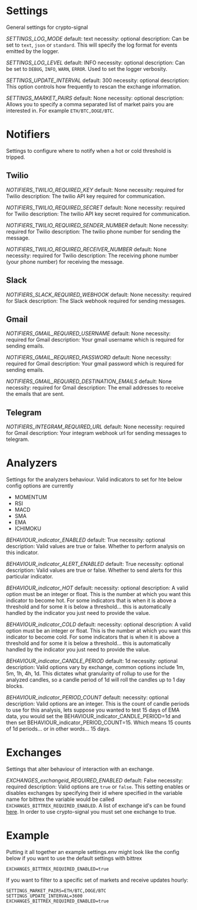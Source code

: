 # Settings
General settings for crypto-signal

*SETTINGS_LOG_MODE*
default: text
necessity: optional
description: Can be set to `text`, `json` or `standard`. This will specify the log format for events emitted by the logger.

*SETTINGS_LOG_LEVEL*
default: INFO
necessity: optional
description: Can be set to `DEBUG`, `INFO`, `WARN`, `ERROR`. Used to set the logger verbosity.

*SETTINGS_UPDATE_INTERVAL*
default: 300
necessity: optional
description: This option controls how frequently to rescan the exchange information.

*SETTINGS_MARKET_PAIRS*
default: None
necessity: optional
description: Allows you to specify a comma separated list of market pairs you are interested in. For example `ETH/BTC,DOGE/BTC`.

# Notifiers
Settings to configure where to notify when a hot or cold threshold is tripped.

## Twilio
*NOTIFIERS_TWILIO_REQUIRED_KEY*
default: None
necessity: required for Twilio
description: The twilio API key required for communication.

*NOTIFIERS_TWILIO_REQUIRED_SECRET*
default: None
necessity: required for Twilio
description: The twilio API key secret required for communication.

*NOTIFIERS_TWILIO_REQUIRED_SENDER_NUMBER*
default: None
necessity: required for Twilio
description: The twilio phone number for sending the message.

*NOTIFIERS_TWILIO_REQUIRED_RECEIVER_NUMBER*
default: None
necessity: required for Twilio
description: The receiving phone number (your phone number) for receiving the message.

## Slack
*NOTIFIERS_SLACK_REQUIRED_WEBHOOK*
default: None
necessity: required for Slack
description: The Slack webhook required for sending messages.

## Gmail
*NOTIFIERS_GMAIL_REQUIRED_USERNAME*
default: None
necessity: required for Gmail
description: Your gmail username which is required for sending emails.

*NOTIFIERS_GMAIL_REQUIRED_PASSWORD*
default: None
necessity: required for Gmail
description: Your gmail password which is required for sending emails.

*NOTIFIERS_GMAIL_REQUIRED_DESTINATION_EMAILS*
default: None
necessity: required for Gmail
description: The email addresses to receive the emails that are sent.

## Telegram
*NOTIFIERS_INTEGRAM_REQUIRED_URL*
default: None
necessity: required for Gmail
description: Your integram webhook url for sending messages to telegram.

# Analyzers
Settings for the analyzers behaviour. Valid indicators to set for hte below config options are currently
- MOMENTUM
- RSI
- MACD
- SMA
- EMA
- ICHIMOKU

*BEHAVIOUR_indicator_ENABLED*
default: True
necessity: optional
description: Valid values are true or false. Whether to perform analysis on this indicator.

*BEHAVIOUR_indicator_ALERT_ENABLED*
default: True
necessity: optional
description: Valid values are true or false. Whether to send alerts for this particular indicator.

*BEHAVIOUR_indicator_HOT*
default:
necessity: optional
description: A valid option must be an integer or float. This is the number at which you want this indicator to become hot. For some indicators that is when it is above a threshold and for some it is below a threshold... this is automatically handled by the indicator you just need to provide the value.

*BEHAVIOUR_indicator_COLD*
default:
necessity: optional
description: A valid option must be an integer or float. This is the number at which you want this indicator to become cold. For some indicators that is when it is above a threshold and for some it is below a threshold... this is automatically handled by the indicator you just need to provide the value.

*BEHAVIOUR_indicator_CANDLE_PERIOD*
default: 1d
necessity: optional
description: Valid options vary by exchange, common options include 1m, 5m, 1h, 4h, 1d. This dictates what granularity of rollup to use for the analyzed candles, so a candle period of 1d will roll the candles up to 1 day blocks.

*BEHAVIOUR_indicator_PERIOD_COUNT*
default:
necessity: optional
description: Valid options are an integer. This is the count of candle periods to use for this analysis, lets suppose you wanted to test 15 days of EMA data, you would set the BEHAVIOUR_indicator_CANDLE_PERIOD=1d and then set BEHAVIOUR_indicator_PERIOD_COUNT=15. Which means 15 counts of 1d periods... or in other words... 15 days.

# Exchanges
Settings that alter behaviour of interaction with an exchange.

*EXCHANGES_exchangeid_REQUIRED_ENABLED*
default: False
necessity: required
description: Valid options are `true` or `false`. This setting enables or disables exchanges by specifying their id where specified in the variable name for bittrex the variable would be called `EXCHANGES_BITTREX_REQUIRED_ENABLED`. A list of exchange id's can be found [here](https://github.com/ccxt/ccxt/wiki/Exchange-Markets). In order to use crypto-signal you must set one exchange to true.

# Example
Putting it all together an example settings.env might look like the config below if you want to use the default settings with bittrex

```
EXCHANGES_BITTREX_REQUIRED_ENABLED=true
```

If you want to filter to a specific set of markets and receive updates hourly:

```
SETTINGS_MARKET_PAIRS=ETH/BTC,DOGE/BTC
SETTINGS_UPDATE_INTERVAL=3600
EXCHANGES_BITTREX_REQUIRED_ENABLED=true
```
